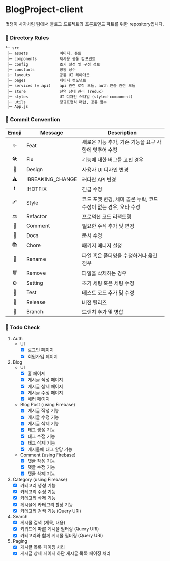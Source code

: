 # BlogProject-client

멋쟁이 사자처럼 팀에서 블로그 프로젝트의 프론트엔드 파트를 위한 repository입니다.

### 📌 Directory Rules

```
└─ src
 ├─ assets              이미지, 폰트
 ├─ components          재사용 공통 컴포넌트
 ├─ config              초기 설정 및 구성 정보
 ├─ constants           공통 상수
 ├─ layouts             공통 UI 레이아웃
 ├─ pages               페이지 컴포넌트
 ├─ services (= api)    api 관련 로직 모듈, auth 인증 관련 모듈
 ├─ store               전역 상태 관리 (redux)
 ├─ styles              UI 디자인 스타일 (styled-component)
 ├─ utils               정규표현식 패턴, 공통 함수
 ├─ App.js
```

### 📌 Commit Convention

| Emoji | Message          | Description                                                      |
| :---: | ---------------- | ---------------------------------------------------------------- |
|  ✨   | Feat             | 새로운 기능 추가, 기존 기능을 요구 사항에 맞추어 수정            |
|   🛠   | Fix              | 기능에 대한 버그를 고친 경우                                     |
|  🎨   | Design           | 사용자 UI 디자인 변경                                            |
|   ⚠   | !BREAKING_CHANGE | 커다란 API 변경                                                  |
|  ❗   | !HOTFIX          | 긴급 수정                                                        |
|  🩹   | Style            | 코드 포맷 변경, 세미 콜론 누락, 코드 수정이 없는 경우, 오타 수정 |
|   ⚖   | Refactor         | 프로덕션 코드 리팩토링                                           |
|  👀   | Comment          | 필요한 주석 추가 및 변경                                         |
|  📃   | Docs             | 문서 수정                                                        |
|  📚   | Chore            | 패키지 매니저 설정                                               |
|  📂   | Rename           | 파일 혹은 폴더명을 수정하거나 옮긴 경우                          |
|   🗑   | Remove           | 파일을 삭제하는 경우                                             |
|   ⚙   | Setting          | 초기 세팅 혹은 세팅 수정                                         |
|  🔨   | Test             | 테스트 코드 추가 및 수정                                         |
|  🎊   | Release          | 버전 릴리즈                                                      |
|  🔀   | Branch           | 브랜치 추가 및 병합                                              |

### 📌 Todo Check
1. Auth
   - UI
      - [X] 로그인 페이지
      - [X] 회원가입 페이지
2. Blog
   - UI
      - [X] 홈 페이지
      - [X] 게시글 작성 페이지
      - [X] 게시글 상세 페이지
      - [X] 게시글 수정 페이지
      - [X] 에러 페이지
   - Blog Post (using Firebase)
      - [X] 게시글 작성 기능
      - [X] 게시글 수정 기능
      - [X] 게시글 삭제 기능
      - [X] 태그 생성 기능
      - [X] 태그 수정 기능
      - [X] 태그 삭제 기능
      - [X] 게시물에 태그 할당 기능
   - Comment (using Firebase)
      - [X] 댓글 작성 기능
      - [X] 댓글 수정 기능
      - [X] 댓글 삭제 기능
3. Category (using Firebase)
   - [X] 카테고리 생성 기능
   - [X] 카테고리 수정 기능
   - [X] 카테고리 삭제 기능
   - [X] 게시물에 카테고리 할당 기능
   - [X] 카테고리 검색 기능 (Query URI)   
4. Search
   - [X] 게시물 검색 (제목, 내용)
   - [X] 키워드에 따른 게시물 필터링 (Query URI)
   - [X] 카테고리와 함께 게시물 필터링 (Query URI)
5. Paging
   - [X] 게시글 목록 페이징 처리
   - [X] 게시글 상세 페이지 하단 게시글 목록 페이징 처리
